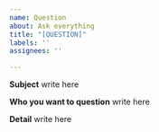 ```yaml
---
name: Question
about: Ask everything
title: "[QUESTION]"
labels: ''
assignees: ''

---
```


**Subject**
write here

**Who you want to question**
write here

**Detail**
write here
